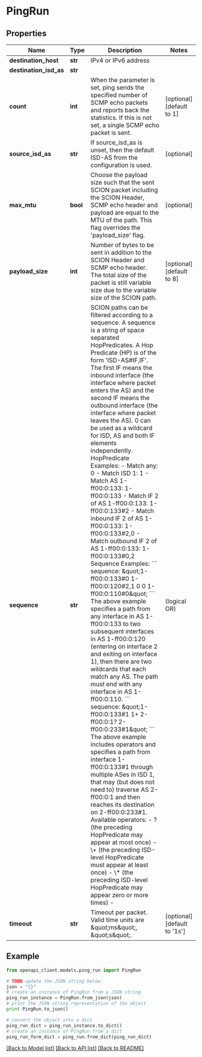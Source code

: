 # PingRun


## Properties

Name | Type | Description | Notes
------------ | ------------- | ------------- | -------------
**destination_host** | **str** | IPv4 or IPv6 address | 
**destination_isd_as** | **str** |  | 
**count** | **int** | When the parameter is set, ping sends the specified number of SCMP echo packets and reports back the statistics. If this is not set, a single SCMP echo packet is sent.  | [optional] [default to 1]
**source_isd_as** | **str** | If source_isd_as is unset, then the default ISD-AS from the configuration is used. | [optional] 
**max_mtu** | **bool** | Choose the payload size such that the sent SCION packet including the SCION Header, SCMP echo header and payload are equal to the MTU of the path. This flag overrides the &#39;payload_size&#39; flag.  | [optional] 
**payload_size** | **int** | Number of bytes to be sent in addition to the SCION Header and SCMP echo header. The total size of the packet is still variable size due to the variable size of the SCION path.  | [optional] [default to 8]
**sequence** | **str** | SCION paths can be filtered according to a sequence. A sequence is a string of space separated HopPredicates. A Hop Predicate (HP) is of the form &#39;ISD-AS#IF,IF&#39;. The first IF means the inbound interface (the interface where packet enters the AS) and the second IF means the outbound interface (the interface where packet leaves the AS). 0 can be used as a wildcard for ISD, AS and both IF elements independently.  HopPredicate Examples:    - Match any:                               0   - Match ISD 1:                             1   - Match AS 1-ff00:0:133:                   1-ff00:0:133   - Match IF 2 of AS 1-ff00:0:133:           1-ff00:0:133#2   - Match inbound IF 2 of AS 1-ff00:0:133:   1-ff00:0:133#2,0   - Match outbound IF 2 of AS 1-ff00:0:133:  1-ff00:0:133#0,2  Sequence Examples:  &#x60;&#x60;&#x60; sequence: \&quot;1-ff00:0:133#0 1-ff00:0:120#2,1 0 0 1-ff00:0:110#0\&quot; &#x60;&#x60;&#x60;  The above example specifies a path from any interface in AS 1-ff00:0:133 to two subsequent interfaces in AS 1-ff00:0:120 (entering on interface 2 and exiting on interface 1), then there are two wildcards that each match any AS. The path must end with any interface in AS 1-ff00:0:110. &#x60;&#x60;&#x60;   sequence: \&quot;1-ff00:0:133#1 1+ 2-ff00:0:1? 2-ff00:0:233#1\&quot; &#x60;&#x60;&#x60; The above example includes operators and specifies a path from interface 1-ff00:0:133#1 through multiple ASes in ISD 1, that may (but does not need to) traverse AS 2-ff00:0:1 and then reaches its destination on 2-ff00:0:233#1. Available operators:    - ? (the preceding HopPredicate may appear at most once)   - \\+ (the preceding ISD-level HopPredicate must appear at least once)   - \\* (the preceding ISD-level HopPredicate may appear zero or more times)   - | (logical OR)  | [optional] 
**timeout** | **str** | Timeout per packet. Valid time units are \&quot;ms\&quot;, \&quot;s\&quot;. | [optional] [default to '1s']

## Example

```python
from openapi_client.models.ping_run import PingRun

# TODO update the JSON string below
json = "{}"
# create an instance of PingRun from a JSON string
ping_run_instance = PingRun.from_json(json)
# print the JSON string representation of the object
print PingRun.to_json()

# convert the object into a dict
ping_run_dict = ping_run_instance.to_dict()
# create an instance of PingRun from a dict
ping_run_form_dict = ping_run.from_dict(ping_run_dict)
```
[[Back to Model list]](../README.md#documentation-for-models) [[Back to API list]](../README.md#documentation-for-api-endpoints) [[Back to README]](../README.md)


